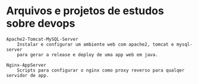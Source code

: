 # Arquivos e projetos de estudos sobre devops
	Apache2-Tomcat-MySQL-Server
		Instalar e configurar um ambiente web com apache2, tomcat e mysql-server            
		para gerar a release e deploy de uma app web em java.
	        
	Nginx-AppServer
		Scripts para configurar o nginx como proxy reverso para qualqer servidor de app.		
